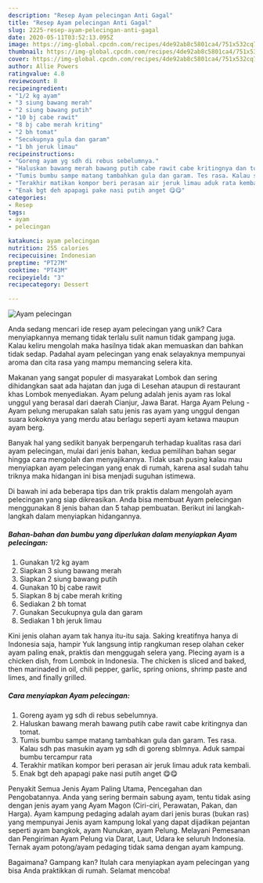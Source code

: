 ```yaml
---
description: "Resep Ayam pelecingan Anti Gagal"
title: "Resep Ayam pelecingan Anti Gagal"
slug: 2225-resep-ayam-pelecingan-anti-gagal
date: 2020-05-11T03:52:13.095Z
image: https://img-global.cpcdn.com/recipes/4de92ab8c5801ca4/751x532cq70/ayam-pelecingan-foto-resep-utama.jpg
thumbnail: https://img-global.cpcdn.com/recipes/4de92ab8c5801ca4/751x532cq70/ayam-pelecingan-foto-resep-utama.jpg
cover: https://img-global.cpcdn.com/recipes/4de92ab8c5801ca4/751x532cq70/ayam-pelecingan-foto-resep-utama.jpg
author: Allie Powers
ratingvalue: 4.8
reviewcount: 8
recipeingredient:
- "1/2 kg ayam"
- "3 siung bawang merah"
- "2 siung bawang putih"
- "10 bj cabe rawit"
- "8 bj cabe merah kriting"
- "2 bh tomat"
- "Secukupnya gula dan garam"
- "1 bh jeruk limau"
recipeinstructions:
- "Goreng ayam yg sdh di rebus sebelumnya."
- "Haluskan bawang merah bawang putih cabe rawit cabe kritingnya dan tomat."
- "Tumis bumbu sampe matang tambahkan gula dan garam. Tes rasa. Kalau sdh pas masukin ayam yg sdh di goreng sblmnya. Aduk sampai bumbu tercampur rata"
- "Terakhir matikan kompor beri perasan air jeruk limau aduk rata kembali."
- "Enak bgt deh apapagi pake nasi putih anget 😋😋"
categories:
- Resep
tags:
- ayam
- pelecingan

katakunci: ayam pelecingan 
nutrition: 255 calories
recipecuisine: Indonesian
preptime: "PT27M"
cooktime: "PT43M"
recipeyield: "3"
recipecategory: Dessert

---
```



![Ayam pelecingan](https://img-global.cpcdn.com/recipes/4de92ab8c5801ca4/751x532cq70/ayam-pelecingan-foto-resep-utama.jpg)

Anda sedang mencari ide resep ayam pelecingan yang unik? Cara menyiapkannya memang tidak terlalu sulit namun tidak gampang juga. Kalau keliru mengolah maka hasilnya tidak akan memuaskan dan bahkan tidak sedap. Padahal ayam pelecingan yang enak selayaknya mempunyai aroma dan cita rasa yang mampu memancing selera kita.

Makanan yang sangat populer di masyarakat Lombok dan sering dihidangkan saat ada hajatan dan juga di Lesehan ataupun di restaurant khas Lombok menyediakan. Ayam pelung adalah jenis ayam ras lokal unggul yang berasal dari daerah Cianjur, Jawa Barat. Harga Ayam Pelung - Ayam pelung merupakan salah satu jenis ras ayam yang unggul dengan suara kokoknya yang merdu atau berlagu seperti ayam ketawa maupun ayam berg.

Banyak hal yang sedikit banyak berpengaruh terhadap kualitas rasa dari ayam pelecingan, mulai dari jenis bahan, kedua pemilihan bahan segar hingga cara mengolah dan menyajikannya. Tidak usah pusing kalau mau menyiapkan ayam pelecingan yang enak di rumah, karena asal sudah tahu triknya maka hidangan ini bisa menjadi suguhan istimewa.


Di bawah ini ada beberapa tips dan trik praktis dalam mengolah ayam pelecingan yang siap dikreasikan. Anda bisa membuat Ayam pelecingan menggunakan 8 jenis bahan dan 5 tahap pembuatan. Berikut ini langkah-langkah dalam menyiapkan hidangannya.

<!--inarticleads1-->

##### Bahan-bahan dan bumbu yang diperlukan dalam menyiapkan Ayam pelecingan:

1. Gunakan 1/2 kg ayam
1. Siapkan 3 siung bawang merah
1. Siapkan 2 siung bawang putih
1. Gunakan 10 bj cabe rawit
1. Siapkan 8 bj cabe merah kriting
1. Sediakan 2 bh tomat
1. Gunakan Secukupnya gula dan garam
1. Sediakan 1 bh jeruk limau


Kini jenis olahan ayam tak hanya itu-itu saja. Saking kreatifnya hanya di Indonesia saja, hampir Yuk langsung intip rangkuman resep olahan ceker ayam paling enak, praktis dan menggugah selera yang. Plecing ayam is a chicken dish, from Lombok in Indonesia. The chicken is sliced and baked, then marinaded in oil, chili pepper, garlic, spring onions, shrimp paste and limes, and finally grilled. 

<!--inarticleads2-->

##### Cara menyiapkan Ayam pelecingan:

1. Goreng ayam yg sdh di rebus sebelumnya.
1. Haluskan bawang merah bawang putih cabe rawit cabe kritingnya dan tomat.
1. Tumis bumbu sampe matang tambahkan gula dan garam. Tes rasa. Kalau sdh pas masukin ayam yg sdh di goreng sblmnya. Aduk sampai bumbu tercampur rata
1. Terakhir matikan kompor beri perasan air jeruk limau aduk rata kembali.
1. Enak bgt deh apapagi pake nasi putih anget 😋😋


Penyakit Semua Jenis Ayam Paling Utama, Pencegahan dan Pengobatannya. Anda yang sering bermain sabung ayam, tentu tidak asing dengan jenis ayam yang Ayam Magon (Ciri-ciri, Perawatan, Pakan, dan Harga). Ayam kampung pedaging adalah ayam dari jenis buras (bukan ras) yang mempunyai Jenis ayam kampung lokal yang dapat dijadikan pejantan seperti ayam bangkok, ayam Nunukan, ayam Pelung. Melayani Pemesanan dan Pengiriman Ayam Pelung via Darat, Laut, Udara ke seluruh Indonesia. Ternak ayam potong/ayam pedaging tidak sama dengan ayam kampung. 

Bagaimana? Gampang kan? Itulah cara menyiapkan ayam pelecingan yang bisa Anda praktikkan di rumah. Selamat mencoba!
